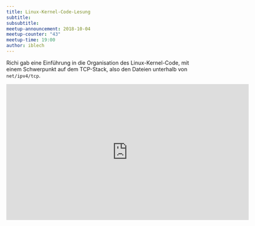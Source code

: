 ```yaml
---
title: Linux-Kernel-Code-Lesung
subtitle:
subsubtitle:
meetup-announcement: 2018-10-04
meetup-counter: "43"
meetup-time: 19:00
author: iblech
---
```


Richi gab eine Einführung in die Organisation des Linux-Kernel-Code, mit einem Schwerpunkt auf dem TCP-Stack, also
den Dateien unterhalb von `net/ipv4/tcp`.

<iframe width="640" height="360" src="https://www.youtube-nocookie.com/embed/YuV6rxT0mpw" frameborder="0" allow="accelerometer; autoplay; encrypted-media; gyroscope; picture-in-picture" allowfullscreen></iframe>